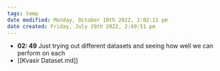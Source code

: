 ```yaml
---
tags: temp
date modified: Monday, October 10th 2022, 2:02:11 pm
date created: Friday, July 29th 2022, 2:49:51 pm
---
```

- **02: 49** Just trying out different datasets and seeing how well we can perform on each
- [[Kvasir Dataset.md]]



